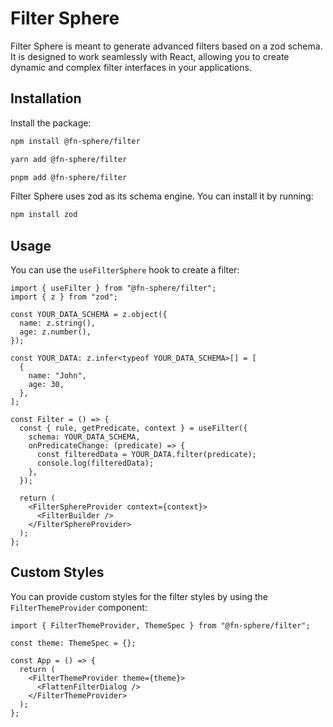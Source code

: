 # Filter Sphere

Filter Sphere is meant to generate advanced filters based on a zod schema. It is designed to work seamlessly with React, allowing you to create dynamic and complex filter interfaces in your applications.

## Installation

Install the package:

```sh
npm install @fn-sphere/filter

yarn add @fn-sphere/filter

pnpm add @fn-sphere/filter
```

Filter Sphere uses zod as its schema engine. You can install it by running:

```sh
npm install zod
```

## Usage

You can use the `useFilterSphere` hook to create a filter:

```tsx
import { useFilter } from "@fn-sphere/filter";
import { z } from "zod";

const YOUR_DATA_SCHEMA = z.object({
  name: z.string(),
  age: z.number(),
});

const YOUR_DATA: z.infer<typeof YOUR_DATA_SCHEMA>[] = [
  {
    name: "John",
    age: 30,
  },
];

const Filter = () => {
  const { rule, getPredicate, context } = useFilter({
    schema: YOUR_DATA_SCHEMA,
    onPredicateChange: (predicate) => {
      const filteredData = YOUR_DATA.filter(predicate);
      console.log(filteredData);
    },
  });

  return (
    <FilterSphereProvider context={context}>
      <FilterBuilder />
    </FilterSphereProvider>
  );
};
```

## Custom Styles

You can provide custom styles for the filter styles by using the `FilterThemeProvider` component:

```tsx
import { FilterThemeProvider, ThemeSpec } from "@fn-sphere/filter";

const theme: ThemeSpec = {};

const App = () => {
  return (
    <FilterThemeProvider theme={theme}>
      <FlattenFilterDialog />
    </FilterThemeProvider>
  );
};
```
